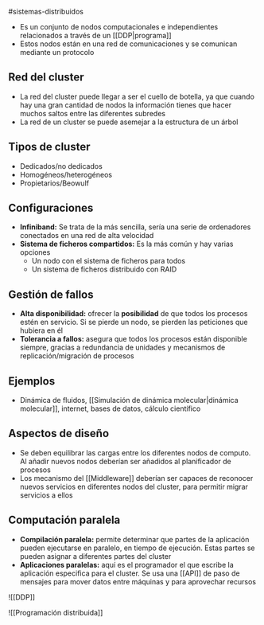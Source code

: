 #sistemas-distribuidos 

- Es un conjunto de nodos computacionales e independientes relacionados a través de un [[DDP|programa]]
- Estos nodos están en una red de comunicaciones y se comunican mediante un protocolo

## Red del cluster 

- La red del cluster puede llegar a ser el cuello de botella, ya que cuando hay una gran cantidad de nodos la información tienes que hacer muchos saltos entre las diferentes subredes
- La red de un cluster se puede asemejar a la estructura de un árbol

## Tipos de cluster

- Dedicados/no dedicados
- Homogéneos/heterogéneos
- Propietarios/Beowulf

## Configuraciones

- **Infiniband:** Se trata de la más sencilla, sería una serie de ordenadores conectados en una red de alta velocidad
- **Sistema de ficheros compartidos:** Es la más común y hay varias opciones
	- Un nodo con el sistema de ficheros para todos
	- Un sistema de ficheros distribuido con RAID

## Gestión de fallos

- **Alta disponibilidad:** ofrecer la **posibilidad** de que todos los procesos estén en servicio. Si se pierde un nodo, se pierden las peticiones que hubiera en él
- **Tolerancia a fallos:** asegura que todos los procesos están disponible siempre, gracias a redundancia de unidades y mecanismos de replicación/migración de procesos 
## Ejemplos

- Dinámica de fluidos, [[Simulación de dinámica molecular|dinámica molecular]], internet, bases de datos, cálculo científico

## Aspectos de diseño

- Se deben equilibrar las cargas entre los diferentes nodos de computo. Al añadir nuevos nodos deberían ser añadidos al planificador de procesos
- Los mecanismo del [[Middleware]] deberían ser capaces de reconocer nuevos servicios en diferentes nodos del cluster, para permitir migrar servicios a ellos

## Computación paralela

- **Compilación paralela:** permite determinar que partes de la aplicación pueden ejecutarse en paralelo, en tiempo de ejecución. Estas partes se pueden asignar a diferentes partes del cluster
- **Aplicaciones paralelas:** aquí es el programador el que escribe la aplicación especifica para el cluster. Se usa una [[API]] de paso de mensajes para mover datos entre máquinas y para aprovechar recursos

![[DDP]]


![[Programación distribuida]]